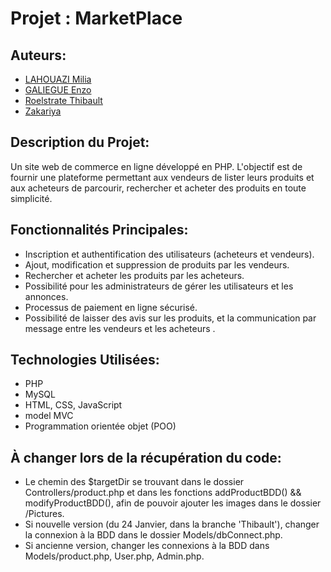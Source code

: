 # Projet : MarketPlace

## Auteurs:
- [LAHOUAZI Milia](https://github.com/melialhz)
- [GALIEGUE Enzo](https://github.com/Enzo0011)
- [Roelstrate Thibault](https://github.com/tibaaault)
- [Zakariya](https://github.com/ZakariyaOSK)

## Description du Projet:

Un site web de commerce en ligne développé en PHP. L'objectif est de fournir une plateforme permettant aux vendeurs de lister leurs produits et aux acheteurs de parcourir, rechercher et acheter des produits en toute simplicité.

## Fonctionnalités Principales:

- Inscription et authentification des utilisateurs (acheteurs et vendeurs).
- Ajout, modification et suppression de produits par les vendeurs.
- Rechercher et acheter les produits par les acheteurs.
- Possibilité pour les administrateurs de gérer les utilisateurs et les annonces.
- Processus de paiement en ligne sécurisé.
- Possibilité de laisser des avis sur les produits, et la communication par message entre les vendeurs et les acheteurs .

## Technologies Utilisées:

- PHP
- MySQL
- HTML, CSS, JavaScript
- model MVC
- Programmation orientée objet (POO)

## À changer lors de la récupération du code:
- Le chemin des $targetDir se trouvant dans le dossier Controllers/product.php et dans les fonctions addProductBDD() && modifyProductBDD(), afin de pouvoir ajouter les images dans le dossier /Pictures.
- Si nouvelle version (du 24 Janvier, dans la branche 'Thibault'), changer la connexion à la BDD dans le dossier Models/dbConnect.php.
- Si ancienne version, changer les connexions à la BDD dans Models/product.php, User.php, Admin.php. 



